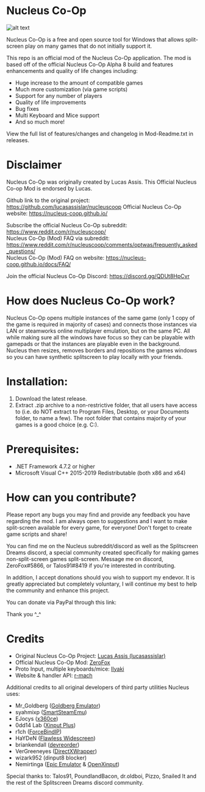 # Nucleus Co-Op 

![alt text](https://repository-images.githubusercontent.com/459159665/a4bddd2a-c47a-485c-9f18-55165b217533)

Nucleus Co-Op is a free and open source tool for Windows that allows split-screen play on many games that do not initially support it.

This repo is an official mod of the Nucleus Co-Op application. The mod is based off of the official Nucleus Co-Op Alpha 8 build and features enhancements and quality of life changes including:
- Huge increase to the amount of compatible games
- Much more customization (via game scripts)
- Support for any number of players
- Quality of life improvements
- Bug fixes
- Multi Keyboard and Mice support
- And so much more!

View the full list of features/changes and changelog in Mod-Readme.txt in releases.

# Disclaimer
Nucleus Co-Op was originally created by Lucas Assis. This Official Nucleus Co-op Mod is endorsed by Lucas. 

Github link to the original project: https://github.com/lucasassislar/nucleuscoop
Official Nucleus Co-Op website: https://nucleus-coop.github.io/

Subscribe the official Nucleus Co-Op subreddit: https://www.reddit.com/r/nucleuscoop/  
Nucleus Co-Op (Mod) FAQ via subreddit: https://www.reddit.com/r/nucleuscoop/comments/optwas/frequently_asked_questions/  
Nucleus Co-Op (Mod) FAQ on website: https://nucleus-coop.github.io/docs/FAQ/

Join the official Nucleus Co-Op Discord: https://discord.gg/QDUt8HpCvr

# How does Nucleus Co-Op work?
Nucleus Co-Op opens multiple instances of the same game (only 1 copy of the game is required in majority of cases) and connects those instances via LAN or steamworks online multiplayer emulation, but on the same PC. All while making sure all the windows have focus so they can be playable with gamepads or that the instances are playable even in the background. Nucleus then resizes, removes borders and repositions the games windows so you can have synthetic splitscreen to play locally with your friends.

# Installation:
1. Download the latest release. 
2. Extract .zip archive to a non-restrictive folder, that all users have access to (i.e. do NOT extract to Program Files, Desktop, or your Documents folder, to name a few). The root folder that contains majority of your games is a good choice (e.g. C:\).

# Prerequisites:
- .NET Framework 4.7.2 or higher  
- Microsoft Visual C++ 2015-2019 Redistributable (both x86 and x64)

# How can you contribute?
Please report any bugs you may find and provide any feedback you have regarding the mod. I am always open to suggestions and I want to make split-screen available for every game, for everyone! Don't forget to create game scripts and share!

You can find me on the Nucleus subreddit/discord as well as the Splitscreen Dreams discord, a special community created specifically for making games non-split-screen games split-screen. Message me on discord, ZeroFox#5866, or Talos91#8419 if you're interested in contributing.

In addition, I accept donations should you wish to support my endevor. It is greatly appreciated but completely voluntary, I will continue my best to help the community and enhance this project.

You can donate via PayPal through this link:

Thank you ^_^

# Credits
- Original Nucleus Co-Op Project: [Lucas Assis (lucasassislar)](https://github.com/lucasassislar)  
- Official Nucleus Co-Op Mod: [ZeroFox](https://github.com/ZeroFox5866)  
- Proto Input, multiple keyboards/mice: [Ilyaki](https://github.com/Ilyaki)  
- Website & handler API: [r-mach](https://github.com/r-mach)  
  
Additional credits to all original developers of third party utilities Nucleus uses:
- Mr_Goldberg ([Goldberg Emulator](https://gitlab.com/Mr_Goldberg/goldberg_emulator))
- syahmixp ([SmartSteamEmu](https://github.com/MAXBURAOT/SmartSteamEmu))
- EJocys ([x360ce](https://github.com/x360ce/x360ce))
- 0dd14 Lab ([Xinput Plus](https://sites.google.com/site/0dd14lab/xinput-plus))
- r1ch ([ForceBindIP](https://r1ch.net/projects/forcebindip))
- HaYDeN ([Flawless Widescreen](https://www.flawlesswidescreen.org/))
- briankendall ([devreorder](https://github.com/briankendall/devreorder))
- VerGreeneyes ([DirectXWrapper](https://community.pcgamingwiki.com/files/file/87-the-bards-tale-2005-windowed-mode/))
- wizark952 (dinput8 blocker)
- Nemirtinga ([Epic Emulator](https://gitlab.com/Nemirtingas/nemirtingas_epic_emu) & [OpenXinput](https://github.com/Nemirtingas/OpenXinput))

Special thanks to: Talos91, PoundlandBacon, dr.oldboi, Pizzo, Snailed It and the rest of the Splitscreen Dreams discord community.
